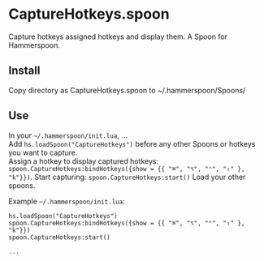 # CaptureHotkeys.spoon

Capture hotkeys assigned hotkeys and display them.
A Spoon for Hammerspoon.


## Install

Copy directory as CaptureHotkeys.spoon to ~/.hammerspoon/Spoons/


## Use

In your `~/.hammerspoon/init.lua`, ...  
Add `hs.loadSpoon("CaptureHotkeys")` before any other Spoons or hotkeys you want to capture.  
Assign a hotkey to display captured hotkeys: `spoon.CaptureHotkeys:bindHotkeys({show = {{ "⌘", "⌥", "⌃", "⇧" }, "k"}})`.
Start capturing: `spoon.CaptureHotkeys:start()`
Load your other spoons.

Example `~/.hammerspoon/init.lua`:

    hs.loadSpoon("CaptureHotkeys")
    spoon.CaptureHotkeys:bindHotkeys({show = {{ "⌘", "⌥", "⌃", "⇧" }, "k"}})
    spoon.CaptureHotkeys:start()

    ...
